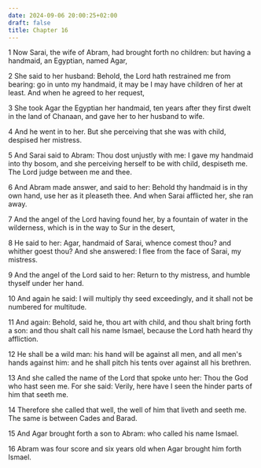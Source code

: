 ```yaml
---
date: 2024-09-06 20:00:25+02:00
draft: false
title: Chapter 16
---
```




1 Now Sarai, the wife of Abram, had brought forth no children: but having a handmaid, an Egyptian, named Agar,

2 She said to her husband: Behold, the Lord hath restrained me from bearing: go in unto my handmaid, it may be I may have children of her at least. And when he agreed to her request,

3 She took Agar the Egyptian her handmaid, ten years after they first dwelt in the land of Chanaan, and gave her to her husband to wife.

4 And he went in to her. But she perceiving that she was with child, despised her mistress.

5 And Sarai said to Abram: Thou dost unjustly with me: I gave my handmaid into thy bosom, and she perceiving herself to be with child, despiseth me. The Lord judge between me and thee.

6 And Abram made answer, and said to her: Behold thy handmaid is in thy own hand, use her as it pleaseth thee. And when Sarai afflicted her, she ran away.

7 And the angel of the Lord having found her, by a fountain of water in the wilderness, which is in the way to Sur in the desert,

8 He said to her: Agar, handmaid of Sarai, whence comest thou? and whither goest thou? And she answered: I flee from the face of Sarai, my mistress.

9 And the angel of the Lord said to her: Return to thy mistress, and humble thyself under her hand.

10 And again he said: I will multiply thy seed exceedingly, and it shall not be numbered for multitude.

11 And again: Behold, said he, thou art with child, and thou shalt bring forth a son: and thou shalt call his name Ismael, because the Lord hath heard thy affliction.

12 He shall be a wild man: his hand will be against all men, and all men's hands against him: and he shall pitch his tents over against all his brethren.

13 And she called the name of the Lord that spoke unto her: Thou the God who hast seen me. For she said: Verily, here have I seen the hinder parts of him that seeth me.

14 Therefore she called that well, the well of him that liveth and seeth me. The same is between Cades and Barad.

15 And Agar brought forth a son to Abram: who called his name Ismael.

16 Abram was four score and six years old when Agar brought him forth Ismael.

